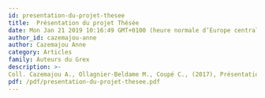 ```yaml
---
id: presentation-du-projet-thesee
title:  Présentation du projet Thésée
date: Mon Jan 21 2019 10:16:49 GMT+0100 (heure normale d’Europe centrale)
author_id: cazemajou-anne
author: Cazemajou Anne
category: Articles
family: Auteurs du Grex
description: >-
Coll. Cazemajou A., Ollagnier-Beldame M., Coupé C., (2017), Présentation du projet Thésée et compte-rendu du workshop « L’expérience vécue de la première rencontre entre soignant et soigné », à Lyon les 29, 30 et 31 mars 2017, Expliciter n°115, p.40-45 
pdf: /pdf/presentation-du-projet-thesee.pdf
---
```

